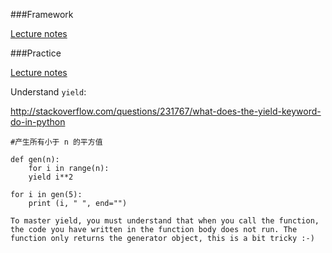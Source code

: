 ###Framework

[Lecture notes](https://drive.google.com/open?id=0Bxvv1hqGj91VeVoxRGdQc05pS0E)


###Practice

[Lecture notes](https://drive.google.com/open?id=0Bxvv1hqGj91VXzdBa1lYWWxnZnM)


Understand `yield`:

<http://stackoverflow.com/questions/231767/what-does-the-yield-keyword-do-in-python>


```
#产生所有小于 n 的平方值

def gen(n):
    for i in range(n):
    yield i**2

for i in gen(5):
    print (i, " ", end="")

To master yield, you must understand that when you call the function, the code you have written in the function body does not run. The function only returns the generator object, this is a bit tricky :-)
```



